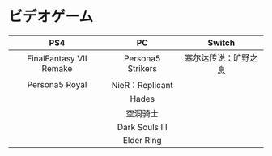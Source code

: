 # ビデオゲーム
PS4  | PC | Switch
 :----: | :----: | :----:
 FinalFantasy VII Remake  | Persona5 Strikers | 塞尔达传说：旷野之息
 Persona5 Royal  | NieR：Replicant
 | | Hades
 | | 空洞骑士
 | | Dark Souls III
 | | Elder Ring
